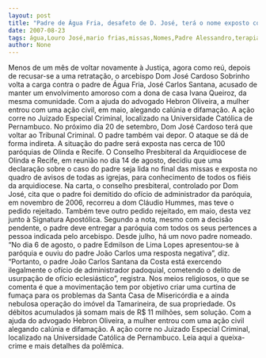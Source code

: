 ```yaml
---
layout: post
title: "Padre de Água Fria, desafeto de D. José, terá o nome exposto como usurpador em missas e portas das igrejas"
date: 2007-08-23
tags: água,Louro José,mario frias,missas,Nomes,Padre Alessandro,terapia
author: None
---
```

Menos de um m&ecirc;s de voltar novamente &agrave; Justi&ccedil;a, agora como re&uacute;, depois de recusar-se a uma retrata&ccedil;&atilde;o, o arcebispo Dom Jos&eacute; Cardoso Sobrinho volta a carga contra o padre de &Aacute;gua Fria, Jos&eacute; Carlos Santana, acusado de manter um envolvimento amoroso com a dona de casa Ivana Queiroz, da mesma comunidade. Com a ajuda do advogado Hebron Oliveira, a mulher entrou com uma a&ccedil;&atilde;o civil, em maio, alegando cal&uacute;nia e difama&ccedil;&atilde;o. A a&ccedil;&atilde;o corre no Juizado Especial Criminal, localizado na Universidade Cat&oacute;lica de Pernambuco. No pr&oacute;ximo dia 20 de setembro, Dom Jos&eacute; Cardoso ter&aacute; que voltar ao Tribunal Criminal. O padre tamb&eacute;m vai depor.
O ataque se d&aacute; de forma indireta. A situa&ccedil;&atilde;o do padre ser&aacute; exposta nas cerca de 100 par&oacute;quias de Olinda e Recife.
O Conselho Presbiteral da Arquidiocese de Olinda e Recife, em reuni&atilde;o no dia 14 de agosto, decidiu que uma declara&ccedil;&atilde;o sobre o caso do padre seja lida no final das missas e exposta no quadro de avisos de todas as igrejas, para conhecimento de todos os fi&eacute;is da arquidiocese.
Na carta, o conselho presbiteral, controlado por Dom Jos&eacute;, cita que o padre foi demitido do of&iacute;cio de administrador da par&oacute;quia, em novembro de 2006, recorreu a dom Cl&aacute;udio Hummes, mas teve o pedido rejeitado. Tamb&eacute;m teve outro pedido rejeitado, em maio, desta vez junto &agrave; Signatura Apost&oacute;lica.
Segundo a nota, mesmo com a decis&atilde;o pendente, o padre deve entregar a par&oacute;quia com todos os seus pertences a pessoa indicada pelo arcebispo. Desde julho, h&aacute; um novo padre nomeado.
&ldquo;No dia 6 de agosto, o padre Edmilson de Lima Lopes apresentou-se &agrave; par&oacute;quia e ouviu do padre Jo&atilde;o Carlos uma resposta negativa&rdquo;, diz. &ldquo;Portanto, o padre Jo&atilde;o Carlos Santana da Costa est&aacute; exercendo ilegalmente o of&iacute;cio de administrador padoquial, cometendo o delito de usurpa&ccedil;&atilde;o de of&iacute;cio eclesi&aacute;stico&rdquo;, registra.
Nos meios religiosos, o que se comenta &eacute; que a movimenta&ccedil;&atilde;o tem por objetivo criar uma curtina de fuma&ccedil;a para os problemas da Santa Casa de Miseric&oacute;rdia e a ainda nebulosa opera&ccedil;&atilde;o do im&oacute;vel da Tamarineira, de sua propriedade. Os d&eacute;bitos acumulados j&aacute; somam mais de R$ 11 milh&otilde;es, sem solu&ccedil;&atilde;o.
Com a ajuda do advogado Hebron Oliveira, a mulher entrou com uma a&ccedil;&atilde;o civil alegando cal&uacute;nia e difama&ccedil;&atilde;o. A a&ccedil;&atilde;o corre no Juizado Especial Criminal, localizado na Universidade Cat&oacute;lica de Pernambuco.
Leia aqui a queixa-crime e mais detalhes da pol&ecirc;mica. 